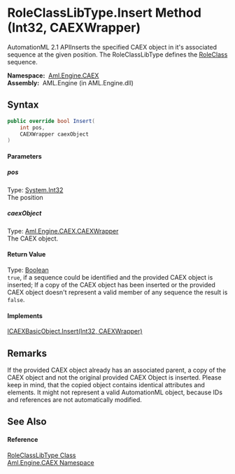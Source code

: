 RoleClassLibType.Insert Method (Int32, CAEXWrapper)
===================================================
AutomationML 2.1 APIInserts the specified CAEX object in it's associated sequence at the given position. The RoleClassLibType defines the [RoleClass][1] sequence.

  **Namespace:**  [Aml.Engine.CAEX][2]  
  **Assembly:**  AML.Engine (in AML.Engine.dll)

Syntax
------

```csharp
public override bool Insert(
	int pos,
	CAEXWrapper caexObject
)
```

#### Parameters

##### *pos*
Type: [System.Int32][3]  
The position

##### *caexObject*
Type: [Aml.Engine.CAEX.CAEXWrapper][4]  
The CAEX object.

#### Return Value
Type: [Boolean][5]  
`true`, if a sequence could be identified and the provided CAEX object is inserted; If a copy of the CAEX object has been inserted or the provided CAEX object doesn't represent a valid member of any sequence the result is `false`. 
#### Implements
[ICAEXBasicObject.Insert(Int32, CAEXWrapper)][6]  


Remarks
-------
 If the provided CAEX object already has an associated parent, a copy of the CAEX object and not the original provided CAEX Object is inserted. Please keep in mind, that the copied object contains identical attributes and elements. It might not represent a valid AutomationML object, because IDs and references are not automatically modified. 

See Also
--------

#### Reference
[RoleClassLibType Class][7]  
[Aml.Engine.CAEX Namespace][2]  

[1]: RoleClass.md
[2]: ../README.md
[3]: https://docs.microsoft.com/dotnet/api/system.int32
[4]: ../CAEXWrapper/README.md
[5]: https://docs.microsoft.com/dotnet/api/system.boolean
[6]: ../ICAEXBasicObject/Insert_1.md
[7]: README.md
[8]: https://www.automationml.org
[9]: ../../icons/logoShade.png